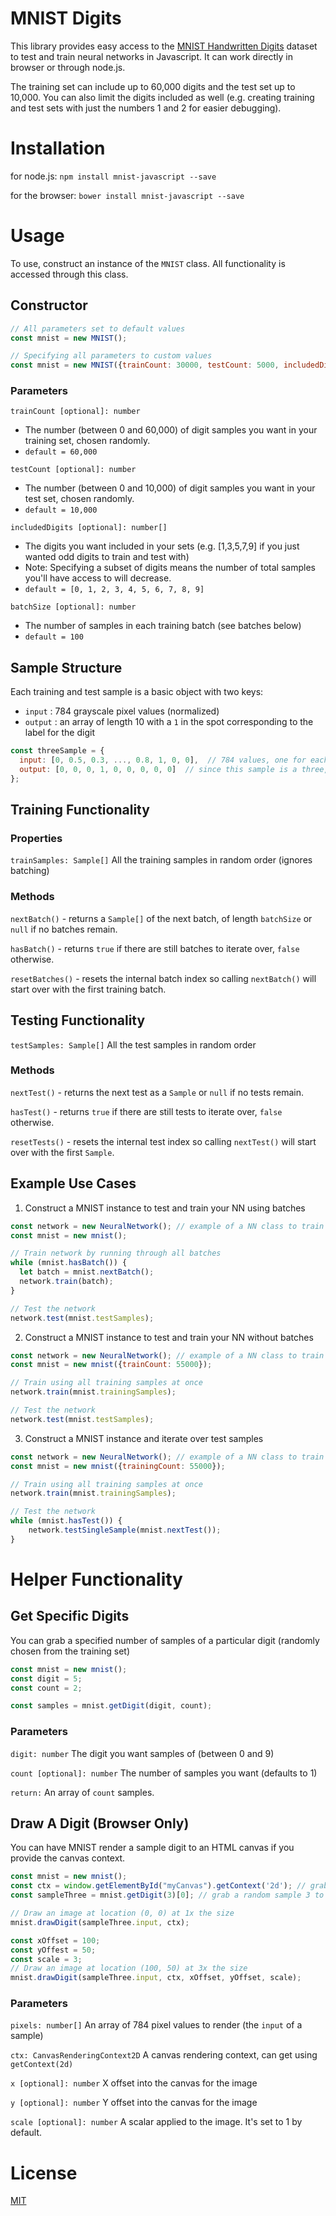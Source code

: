 
MNIST Digits
============

This library provides easy access to the [MNIST Handwritten Digits](http://yann.lecun.com/exdb/mnist/) dataset to test and train neural networks in Javascript. It can work directly in browser or through node.js.

The training set can include up to 60,000 digits and the test set up to 10,000. You can also limit the digits included as well (e.g. creating training and test sets with just the numbers 1 and 2 for easier debugging).

# Installation

for node.js: `npm install mnist-javascript --save`

for the browser: `bower install mnist-javascript --save`

# Usage

To use, construct an instance of the `MNIST` class. All functionality is accessed through this class.

## Constructor

```javascript
// All parameters set to default values
const mnist = new MNIST();

// Specifying all parameters to custom values
const mnist = new MNIST({trainCount: 30000, testCount: 5000, includedDigits: [1, 3, 5], batchSize: 10});
```
### Parameters

`trainCount [optional]: number` 

- The number (between 0 and 60,000) of digit samples you want in your training set, chosen randomly.
- `default = 60,000`

`testCount [optional]: number` 
- The number (between 0 and 10,000) of digit samples you want in your test set, chosen randomly. 
- `default = 10,000`

`includedDigits [optional]: number[]`
- The digits you want included in your sets (e.g. [1,3,5,7,9] if you just wanted odd digits to train and test with)
- Note: Specifying a subset of digits means the number of total samples you'll have access to will decrease.
- `default = [0, 1, 2, 3, 4, 5, 6, 7, 8, 9]`

`batchSize [optional]: number`
- The number of samples in each training batch (see batches below)
- `default = 100`

## Sample Structure
Each training and test sample is a basic object with two keys:
- `input` : 784 grayscale pixel values (normalized)
- `output` : an array of length 10 with a `1` in the spot corresponding to the label for the digit
```javascript
const threeSample = {
  input: [0, 0.5, 0.3, ..., 0.8, 1, 0, 0],  // 784 values, one for each pixel
  output: [0, 0, 0, 1, 0, 0, 0, 0, 0]  // since this sample is a three, it has a 1 at that index
};
```
## Training Functionality
### Properties
`trainSamples: Sample[]` All the training samples in random order (ignores batching)
  ### Methods
`nextBatch()` - returns a `Sample[]` of the next batch, of length `batchSize` or `null` if no batches remain.

`hasBatch()` - returns `true` if there are still batches to iterate over, `false` otherwise.

`resetBatches()` - resets the internal batch index so calling `nextBatch()` will start over with the first training batch.

## Testing Functionality
`testSamples: Sample[]` All the test samples in random order
 ### Methods
`nextTest()` - returns the next test as a `Sample` or `null` if no tests remain.

`hasTest()` - returns `true` if there are still tests to iterate over, `false` otherwise.

`resetTests()` - resets the internal test index so calling `nextTest()` will start over with the first `Sample`.

## Example Use Cases
1. Construct a MNIST instance to test and train your NN using batches

```javascript
const network = new NeuralNetwork(); // example of a NN class to train and test
const mnist = new mnist();

// Train network by running through all batches
while (mnist.hasBatch()) {
  let batch = mnist.nextBatch();
  network.train(batch);
}

// Test the network
network.test(mnist.testSamples);
```
2. Construct a MNIST instance to test and train your NN without batches
```javascript
const network = new NeuralNetwork(); // example of a NN class to train and test
const mnist = new mnist({trainCount: 55000});

// Train using all training samples at once
network.train(mnist.trainingSamples);

// Test the network
network.test(mnist.testSamples);
```
3. Construct a MNIST instance and iterate over test samples
```javascript
const network = new NeuralNetwork(); // example of a NN class to train and test
const mnist = new mnist({trainingCount: 55000});

// Train using all training samples at once
network.train(mnist.trainingSamples);

// Test the network
while (mnist.hasTest()) {
	network.testSingleSample(mnist.nextTest());
}
```
# Helper Functionality
## Get Specific Digits
You can grab a specified number of samples of a particular digit (randomly chosen from the training set)
```javascript
const mnist = new mnist();
const digit = 5;
const count = 2;

const samples = mnist.getDigit(digit, count);
```
### Parameters
`digit: number` The digit you want samples of (between 0 and 9)

`count [optional]: number` The number of samples you want (defaults to 1)

`return:` An array of `count` samples.

## Draw A Digit (Browser Only)

You can have MNIST render a sample digit to an HTML canvas if you provide the canvas context.
```javascript
const mnist = new mnist();
const ctx = window.getElementById("myCanvas").getContext('2d'); // grab a canvas element
const sampleThree = mnist.getDigit(3)[0]; // grab a random sample 3 to render

// Draw an image at location (0, 0) at 1x the size
mnist.drawDigit(sampleThree.input, ctx);

const xOffset = 100;
const yOffest = 50;
const scale = 3;
// Draw an image at location (100, 50) at 3x the size
mnist.drawDigit(sampleThree.input, ctx, xOffset, yOffset, scale);
```
### Parameters
`pixels: number[]` An array of 784 pixel values to render (the `input` of a sample)

`ctx: CanvasRenderingContext2D` A canvas rendering context, can get using `getContext(2d)`

`x [optional]: number` X offset into the canvas for the image

`y [optional]: number` Y offset into the canvas for the image

`scale [optional]: number` A scalar applied to the image. It's set to 1 by default.

# License

[MIT](https://choosealicense.com/licenses/mit/)
